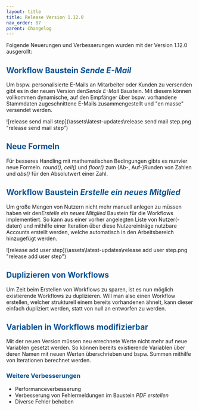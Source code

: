 ```yaml
---
layout: title
title: Release Version 1.12.0
nav_order: 87
parent: Changelog
---
```


Folgende Neuerungen und Verbesserungen wurden mit der Version 1.12.0 ausgerollt:

## <span style="color:#0b5394">**Workflow Baustein _Sende E-Mail_**</span>

Um bspw. personalisierte E-Mails an Mitarbeiter oder Kunden zu versenden gibt es in der neuen Version den*Sende E-Mail* Baustein.
Mit diesem können vollkommen dynamische, auf den Empfänger über bspw. vorhandene Stammdaten zugeschnittene E-Mails zusammengestellt und "en masse" versendet werden.

![release send mail step](\assets\latest-updates\release send mail step.png "release send mail step")

## <span style="color:#0b5394">**Neue Formeln**</span>

Für besseres Handling mit mathematischen Bedingungen gibts es nunvier neue Formeln.
_round()_, _ceil()_ und _floor()_ zum (Ab-, Auf-)Runden von Zahlen und _abs()_ für den Absolutwert einer Zahl.

## <span style="color:#0b5394">**Workflow Baustein _Erstelle ein neues Mitglied_**</span>

Um große Mengen von Nutzern nicht mehr manuell anlegen zu müssen haben wir den*Erstelle ein neues Mitglied* Baustein für die Workflows implementiert. So kann aus einer vorher angelegten Liste von Nutzer(-daten) und mithilfe einer Iteration über diese Nutzereinträge nutzbare Accounts erstellt werden, welche automatisch in den Arbeitsbereich hinzugefügt werden.

![release add user step](\assets\latest-updates\release add user step.png "release add user step")

## <span style="color:#0b5394">**Duplizieren von Workflows**</span>

Um Zeit beim Erstellen von Workflows zu sparen, ist es nun möglich existierende Workflows zu duplizieren.
Will man also einen Workflow erstellen, welcher strukturell einem bereits vorhandenen ähnelt, kann dieser einfach dupliziert werden, statt von null an entworfen zu werden.

## <span style="color:#0b5394">**Variablen in Workflows modifizierbar**</span>

Mit der neuen Version müssen neu errechnete Werte nicht mehr auf neue Variablen gesetzt werden.
So können bereits existierende Variablen über deren Namen mit neuen Werten überschrieben und bspw.
Summen mithilfe von Iterationen berechnet werden.

### <span style="color:#0b5394">**Weitere Verbesserungen**</span>

-   Performanceverbesserung
-   Verbesserung von Fehlermeldungen im Baustein _PDF erstellen_
-   Diverse Fehler behoben
